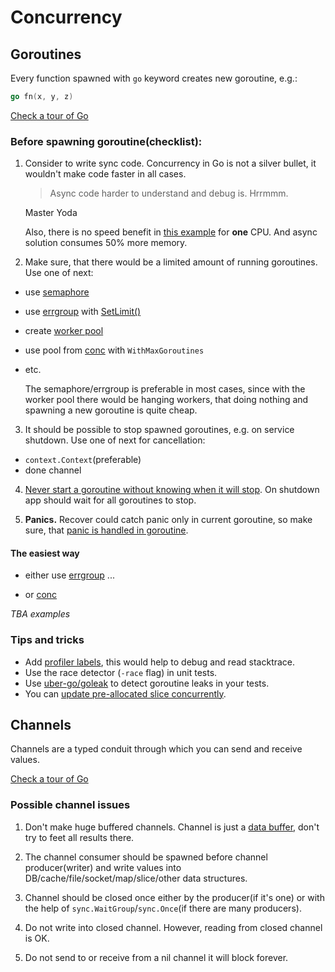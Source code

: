 # Concurrency

## Goroutines

Every function spawned with `go` keyword creates new goroutine, e.g.:
```go
go fn(x, y, z)
```
[Check a tour of Go](https://go.dev/tour/concurrency/1)

### Before spawning goroutine(checklist):

1. Consider to write sync code. Concurrency in Go is not a silver bullet, it wouldn't make code faster in all cases.

    > Async code harder to understand and debug is. Hrrmmm.

    Master Yoda

    Also, there is no speed benefit in [this example](./examples/README.md) for **one** CPU. 
    And async solution consumes 50% more memory.


2. Make sure, that there would be a limited amount of running goroutines. Use one of next:
- use [semaphore](https://pkg.go.dev/golang.org/x/sync/semaphore)
- use [errgroup](https://pkg.go.dev/golang.org/x/sync/errgroup) with [SetLimit()](https://pkg.go.dev/golang.org/x/sync/errgroup#Group.SetLimit)
- create [worker pool](https://gobyexample.com/worker-pools) 
- use pool from [conc](https://github.com/sourcegraph/conc) with `WithMaxGoroutines`
- etc.

    The semaphore/errgroup is preferable in most cases, since with the worker pool there would be hanging workers, that doing nothing and spawning a new goroutine is quite cheap.

3. It should be possible to stop spawned goroutines, e.g. on service shutdown. Use one of next for cancellation:
- `context.Context`(preferable)
- done channel

4. [Never start a goroutine without knowing when it will stop](https://dave.cheney.net/practical-go/presentations/gophercon-singapore-2019.html#_never_start_a_goroutine_without_knowing_when_it_will_stop). 
On shutdown app should wait for all goroutines to stop.

5. **Panics.** Recover could catch panic only in current goroutine, so make sure, that [panic is handled in goroutine](https://medium.com/codex/handle-panic-in-go-routine-54b82d6013d3).

#### The easiest way

- either use [errgroup](https://pkg.go.dev/golang.org/x/sync/errgroup) ...

- or [conc](https://github.com/sourcegraph/conc)

_TBA examples_

### Tips and tricks

- Add [profiler labels](https://rakyll.org/profiler-labels/), this would help to debug and read stacktrace.
- Use the race detector (`-race` flag) in unit tests.
- Use [uber-go/goleak](https://github.com/uber-go/goleak) to detect goroutine leaks in your tests.
- You can [update pre-allocated slice concurrently](https://stackoverflow.com/questions/49879322/can-i-concurrently-write-different-slice-elements).

## Channels

Channels are a typed conduit through which you can send and receive values.

[Check a tour of Go](https://go.dev/tour/concurrency/2)

### Possible channel issues

1. Don't make huge buffered channels. Channel is just a [data buffer](https://en.wikipedia.org/wiki/Data_buffer),
don't try to feet all results there.

2. The channel consumer should be spawned before channel producer(writer) and write values into DB/cache/file/socket/map/slice/other data structures. 

3. Channel should be closed once either by the producer(if it's one)
or with the help of `sync.WaitGroup`/`sync.Once`(if there are many producers).

4. Do not write into closed channel. However, reading from closed channel is OK.

5. Do not send to or receive from a nil channel it will block forever.
